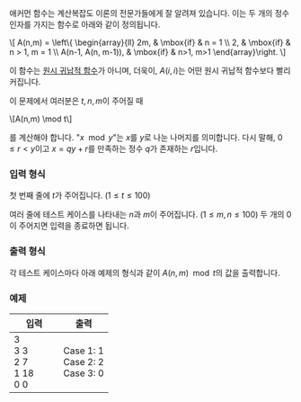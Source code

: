 애커먼 함수는 계산복잡도 이론의 전문가들에게 잘 알려져 있습니다. 이는 두 개의 정수 인자를 가지는 함수로 아래와 같이 정의됩니다.

\\[
A(n,m) = \\left\\{ \\begin{array}{ll}
2m, & \\mbox{if} & n = 1 \\\\ 
2, & \\mbox{if} & n > 1, m = 1 \\\\
A(n-1, A(n, m-1)), & \\mbox{if} & n>1, m>1
\\end{array}\\right.
\\]

이 함수는 [원시 귀납적 함수](http://terms.naver.com/entry.nhn?docId=833406&cid=2959&categoryId=2959)가 아니며, 더욱이, $A(i, i)$는 어떤 원시 귀납적 함수보다 빨리 커집니다.

이 문제에서 여러분은 $t, n, m$이 주어질 때

\\[A(n,m) \\mod t\\]

를 계산해야 합니다. "$x \mod y$"는 $x$를 $y$로 나눈 나머지를 의미합니다. 다시 말해, $0 \le r < y$이고 $x = qy+r$를 만족하는 정수 $q$가 존재하는 $r$입니다.

### 입력 형식

첫 번째 줄에 $t$가 주어집니다. ($1 \le t \le 100$)

여러 줄에 테스트 케이스를 나타내는 $n$과 $m$이 주어집니다. ($1 \le m, n \le 100$) 두 개의 0이 주어지면 입력을 종료하면 됩니다.

### 출력 형식

각 테스트 케이스마다 아래 예제의 형식과 같이 $A(n, m) \mod t$의 값을 출력합니다.

### 예제

<table class='table table-bordered table-condensed'>
 <thead>
  <tr>
   <th style="width: 50%;">입력</th>
   <th style="width: 50%;">출력</th>
  </tr>
 </thead>
 <tbody>
  <tr>
   <td class="code-font">3<br/>
3 3<br/>
2 7<br/>
1 18<br/>
0 0</td>
   <td class="code-font">Case 1: 1<br/>
Case 2: 2<br/>
Case 3: 0</td>
  </tr>
 </tbody>
</table>
